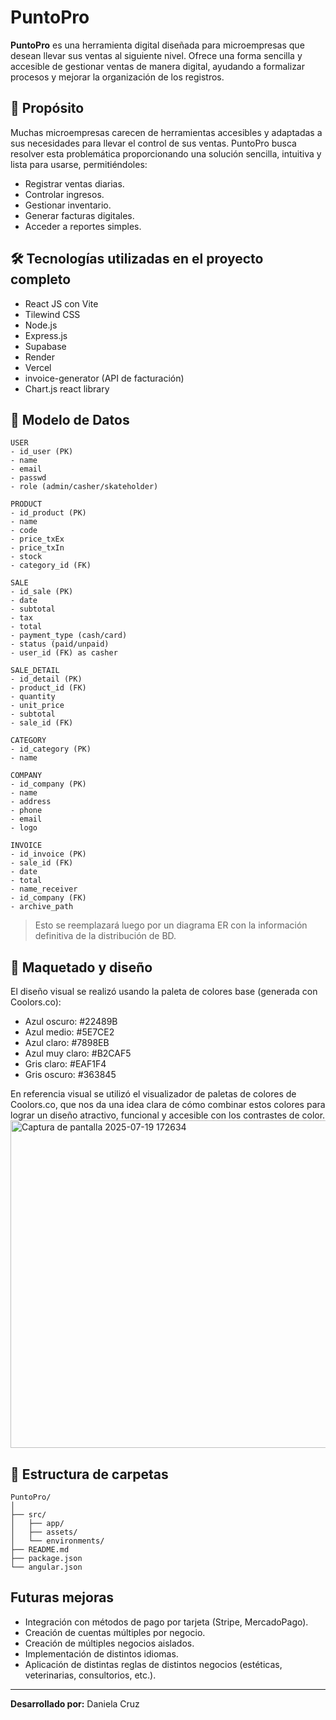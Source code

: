 # PuntoPro

**PuntoPro** es una herramienta digital diseñada para microempresas que desean llevar sus ventas al siguiente nivel. Ofrece una forma sencilla y accesible de gestionar ventas de manera digital, ayudando a formalizar procesos y mejorar la organización de los registros.

## 🧩 Propósito

Muchas microempresas carecen de herramientas accesibles y adaptadas a sus necesidades para llevar el control de sus ventas. PuntoPro busca resolver esta problemática proporcionando una solución sencilla, intuitiva y lista para usarse, permitiéndoles:

- Registrar ventas diarias.
- Controlar ingresos.
- Gestionar inventario.
- Generar facturas digitales.
- Acceder a reportes simples.

## 🛠 Tecnologías utilizadas en el proyecto completo

* React JS con Vite
* Tilewind CSS
* Node.js
* Express.js
* Supabase
* Render
* Vercel
* invoice-generator (API de facturación)
* Chart.js react library


## 🧱 Modelo de Datos

```
USER
- id_user (PK)
- name
- email
- passwd
- role (admin/casher/skateholder)

PRODUCT
- id_product (PK)
- name
- code
- price_txEx
- price_txIn
- stock
- category_id (FK)

SALE
- id_sale (PK)
- date
- subtotal
- tax
- total
- payment_type (cash/card)
- status (paid/unpaid)
- user_id (FK) as casher

SALE_DETAIL
- id_detail (PK)
- product_id (FK)
- quantity
- unit_price
- subtotal
- sale_id (FK)

CATEGORY
- id_category (PK)
- name

COMPANY
- id_company (PK)
- name
- address
- phone
- email
- logo

INVOICE
- id_invoice (PK)
- sale_id (FK)
- date
- total
- name_receiver
- id_company (FK)
- archive_path

```
> Esto se reemplazará luego por un diagrama ER con la información definitiva de la distribución de BD. 


## 🎨 Maquetado y diseño

El diseño visual se realizó usando la paleta de colores base (generada con Coolors.co):

- Azul oscuro: #22489B  
- Azul medio: #5E7CE2  
- Azul claro: #7898EB  
- Azul muy claro: #B2CAF5  
- Gris claro: #EAF1F4  
- Gris oscuro: #363845  

En referencia visual se utilizó el visualizador de paletas de colores de Coolors.co, que nos da una idea clara de cómo combinar estos colores para lograr un diseño atractivo, funcional y accesible con los contrastes de color.
<img width="704" height="524" alt="Captura de pantalla 2025-07-19 172634" src="https://github.com/user-attachments/assets/8ec76e45-cfea-4920-8c69-869a5de25184" />


## 📁 Estructura de carpetas

```
PuntoPro/
│
├── src/
│   ├── app/
│   ├── assets/
│   └── environments/
├── README.md
├── package.json
└── angular.json
```

## Futuras mejoras

- Integración con métodos de pago por tarjeta (Stripe, MercadoPago).
- Creación de cuentas múltiples por negocio.
- Creación de múltiples negocios aislados.
- Implementación de distintos idiomas.
- Aplicación de distintas reglas de distintos negocios (estéticas, veterinarias, consultorios, etc.).

---

**Desarrollado por:** Daniela Cruz
